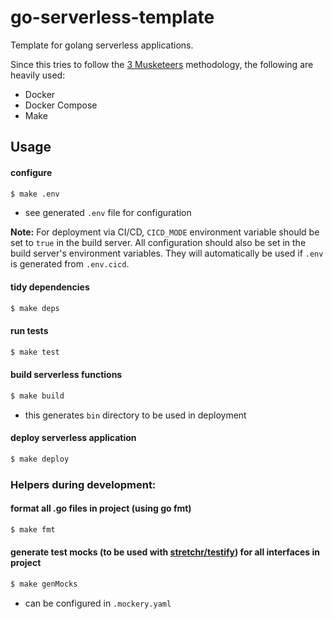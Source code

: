 # go-serverless-template

Template for golang serverless applications.

Since this tries to follow the [3 Musketeers](https://3musketeersdev.netlify.app) methodology, the following are heavily used:

- Docker
- Docker Compose
- Make

## Usage

#### configure

```bash
$ make .env
```

- see generated `.env` file for configuration

**Note:** For deployment via CI/CD, `CICD_MODE` environment variable should be set to `true` in the build server. All configuration should also be set in the build server's environment variables. They will automatically be used if `.env` is generated from `.env.cicd`.

#### tidy dependencies

```bash
$ make deps
```

#### run tests

```bash
$ make test
```

#### build serverless functions

```bash
$ make build
```

- this generates `bin` directory to be used in deployment

#### deploy serverless application

```bash
$ make deploy
```

### Helpers during development:

#### format all .go files in project (using go fmt)

```bash
$ make fmt
```

#### generate test mocks (to be used with [stretchr/testify](https://github.com/stretchr/testify)) for all interfaces in project

```bash
$ make genMocks
```

- can be configured in `.mockery.yaml`
